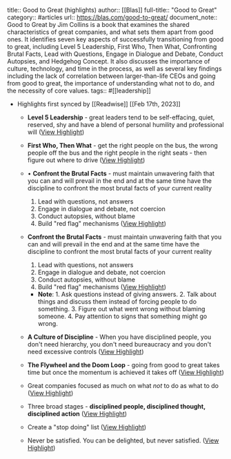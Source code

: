title:: Good to Great (highlights)
author:: [[Blas]]
full-title:: "Good to Great"
category:: #articles
url:: https://blas.com/good-to-great/
document_note:: Good to Great by Jim Collins is a book that examines the shared characteristics of great companies, and what sets them apart from good ones. It identifies seven key aspects of successfully transitioning from good to great, including Level 5 Leadership, First Who, Then What, Confronting Brutal Facts, Lead with Questions, Engage in Dialogue and Debate, Conduct Autopsies, and Hedgehog Concept. It also discusses the importance of culture, technology, and time in the process, as well as several key findings including the lack of correlation between larger-than-life CEOs and going from good to great, the importance of understanding what not to do, and the necessity of core values.
tags:: #[[leadership]]

- Highlights first synced by [[Readwise]] [[Feb 17th, 2023]]
	- **Level 5 Leadership** - great leaders tend to be self-effacing, quiet, reserved, shy and have a blend of personal humility and professional will ([View Highlight](https://read.readwise.io/read/01gsfhg2e0rn5btfxtk4shkvzc))
	- **First Who, Then What** - get the right people on the bus, the wrong people off the bus and the right people in the right seats - then figure out where to drive ([View Highlight](https://read.readwise.io/read/01gsfhg5yyfcmydf73qhdprepy))
	- •   **Confront the Brutal Facts** - must maintain unwavering faith that you can and will prevail in the end and at the same time have the discipline to confront the most brutal facts of your current reality
	    1.  Lead with questions, not answers
	    2.  Engage in dialogue and debate, not coercion
	    3.  Conduct autopsies, without blame
	    4.  Build "red flag" mechanisms ([View Highlight](https://read.readwise.io/read/01gsfhgzf5eaf6gnt24jec9672))
	- **Confront the Brutal Facts** - must maintain unwavering faith that you can and will prevail in the end and at the same time have the discipline to confront the most brutal facts of your current reality
	  
	  1.  Lead with questions, not answers
	  2.  Engage in dialogue and debate, not coercion
	  3.  Conduct autopsies, without blame
	  4.  Build "red flag" mechanisms ([View Highlight](https://read.readwise.io/read/01gsfhh5nkntayjzayntx2znv4))
		- **Note**: 1. Ask questions instead of giving answers.
		  2. Talk about things and discuss them instead of forcing people to do something.
		  3. Figure out what went wrong without blaming someone.
		  4. Pay attention to signs that something might go wrong.
	- **A Culture of Discipline** - When you have disciplined people, you don't need hierarchy, you don't need bureaucracy and you don't need excessive controls ([View Highlight](https://read.readwise.io/read/01gsfhhnvxqf0t10pqgqnp3abn))
	- **The Flywheel and the Doom Loop** - going from good to great takes time but once the momentum is achieved it takes off ([View Highlight](https://read.readwise.io/read/01gsfhhwcdgfqx9403hs0y9z36))
	- Great companies focused as much on what *not* to do as what to do ([View Highlight](https://read.readwise.io/read/01gsfhj1gc8x56rvpzbv304c6m))
	- Three broad stages - **disciplined people, disciplined thought, disciplined action** ([View Highlight](https://read.readwise.io/read/01gsfhj4kx19nb5yjv94gzpayr))
	- Create a "stop doing" list ([View Highlight](https://read.readwise.io/read/01gsfhjac2bn4xx7kvb6ysg02d))
	- Never be satisfied. You can be delighted, but never satisfied. ([View Highlight](https://read.readwise.io/read/01gsfhjepb2vqdem4w42ah42qe))